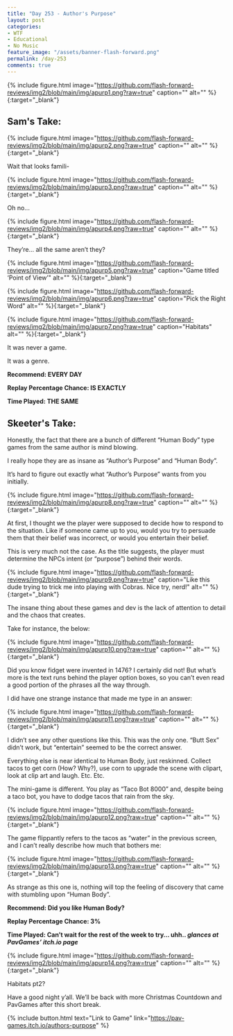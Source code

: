 ```yaml
---
title: "Day 253 - Author's Purpose"
layout: post
categories:
- WTF
- Educational
- No Music
feature_image: "/assets/banner-flash-forward.png"
permalink: /day-253
comments: true
---
```


{% include figure.html image="https://github.com/flash-forward-reviews/img2/blob/main/img/apurp1.png?raw=true" caption="" alt="" %}{:target="_blank"}
 
## Sam's Take:

{% include figure.html image="https://github.com/flash-forward-reviews/img2/blob/main/img/apurp2.png?raw=true" caption="" alt="" %}{:target="_blank"}

Wait that looks famili-

{% include figure.html image="https://github.com/flash-forward-reviews/img2/blob/main/img/apurp3.png?raw=true" caption="" alt="" %}{:target="_blank"}

Oh no...

{% include figure.html image="https://github.com/flash-forward-reviews/img2/blob/main/img/apurp4.png?raw=true" caption="" alt="" %}{:target="_blank"}

They’re... all the same aren’t they?

{% include figure.html image="https://github.com/flash-forward-reviews/img2/blob/main/img/apurp5.png?raw=true" caption="Game titled ‘Point of View’" alt="" %}{:target="_blank"}

{% include figure.html image="https://github.com/flash-forward-reviews/img2/blob/main/img/apurp6.png?raw=true" caption="Pick the Right Word" alt="" %}{:target="_blank"}

{% include figure.html image="https://github.com/flash-forward-reviews/img2/blob/main/img/apurp7.png?raw=true" caption="Habitats" alt="" %}{:target="_blank"}

It was never a game.

It was a genre.

**Recommend: EVERY DAY**

**Replay Percentage Chance: IS EXACTLY**

**Time Played: THE SAME**

## Skeeter's Take:

Honestly, the fact that there are a bunch of different “Human Body” type games from the same author is mind blowing. 

I really hope they are as insane as “Author’s Purpose” and “Human Body”.

It’s hard to figure out exactly what “Author’s Purpose” wants from you initially.

{% include figure.html image="https://github.com/flash-forward-reviews/img2/blob/main/img/apurp8.png?raw=true" caption="" alt="" %}{:target="_blank"}

At first, I thought we the player were supposed to decide how to respond to the situation. Like if someone came up to you, would you try to persuade them that their belief was incorrect, or would you entertain their belief. 

This is very much not the case. As the title suggests, the player must determine the NPCs intent (or “purpose”) behind their words. 

{% include figure.html image="https://github.com/flash-forward-reviews/img2/blob/main/img/apurp9.png?raw=true" caption="Like this dude trying to trick me into playing with Cobras. Nice try, nerd!" alt="" %}{:target="_blank"}

The insane thing about these games and dev is the lack of attention to detail and the chaos that creates. 

Take for instance, the below: 

{% include figure.html image="https://github.com/flash-forward-reviews/img2/blob/main/img/apurp10.png?raw=true" caption="" alt="" %}{:target="_blank"}

Did you know fidget were invented in 1476? I certainly did not! 
But what’s more is the text runs behind the player option boxes, so you can’t even read a good portion of the phrases all the way through. 

I did have one strange instance that made me type in an answer: 

{% include figure.html image="https://github.com/flash-forward-reviews/img2/blob/main/img/apurp11.png?raw=true" caption="" alt="" %}{:target="_blank"}

I didn’t see any other questions like this. This was the only one. “Butt Sex” didn’t work, but “entertain” seemed to be the correct answer. 

Everything else is near identical to Human Body, just reskinned. Collect tacos to get corn (How? Why?), use corn to upgrade the scene with clipart, look at clip art and laugh. Etc. Etc. 

The mini-game is different. You play as “Taco Bot 8000” and, despite being a taco bot, you have to dodge tacos that rain from the sky. 

{% include figure.html image="https://github.com/flash-forward-reviews/img2/blob/main/img/apurp12.png?raw=true" caption="" alt="" %}{:target="_blank"}

The game flippantly refers to the tacos as “water” in the previous screen, and I can’t really describe how much that bothers me: 

{% include figure.html image="https://github.com/flash-forward-reviews/img2/blob/main/img/apurp13.png?raw=true" caption="" alt="" %}{:target="_blank"}

As strange as this one is, nothing will top the feeling of discovery that came with stumbling upon “Human Body”. 

**Recommend: Did you like Human Body?**

**Replay Percentage Chance: 3%**

**Time Played: Can’t wait for the rest of the week to try… uhh.. *glances at PavGames’ itch.io page*** 

{% include figure.html image="https://github.com/flash-forward-reviews/img2/blob/main/img/apurp14.png?raw=true" caption="" alt="" %}{:target="_blank"}

Habitats pt2? 

Have a good night y’all. We’ll be back with more Christmas Countdown and PavGames after this short break. 

{% include button.html text="Link to Game" link="https://pav-games.itch.io/authors-purpose" %}